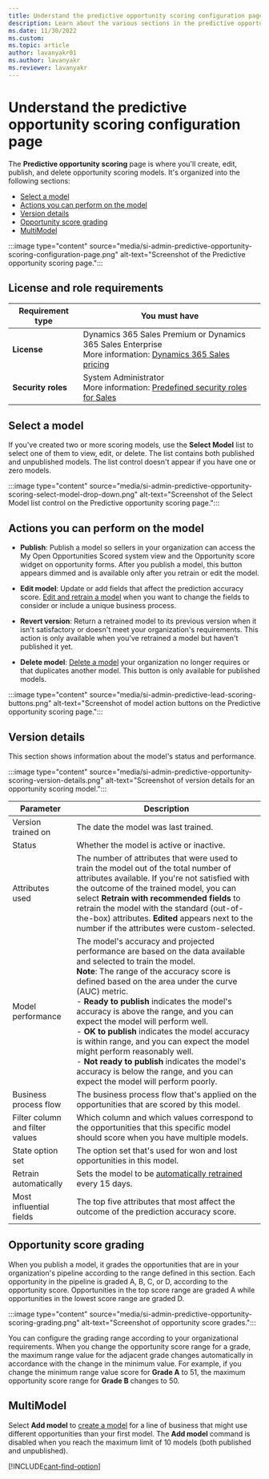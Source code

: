 ```yaml
---
title: Understand the predictive opportunity scoring configuration page
description: Learn about the various sections in the predictive opportunity scoring configuration page in Dynamics 365 Sales.
ms.date: 11/30/2022
ms.custom: 
ms.topic: article
author: lavanyakr01
ms.author: lavanyakr
ms.reviewer: lavanyakr
---
```


# Understand the predictive opportunity scoring configuration page  

The **Predictive opportunity scoring** page is where you'll create, edit, publish, and delete opportunity scoring models. It's organized into the following sections:

- [Select a model](#select-a-model)
- [Actions you can perform on the model](#actions-you-can-perform-on-the-model)
- [Version details](#version-details)
- [Opportunity score grading](#opportunity-score-grading)
- [MultiModel](#multimodel)

:::image type="content" source="media/si-admin-predictive-opportunity-scoring-configuration-page.png" alt-text="Screenshot of the Predictive opportunity scoring page.":::

## License and role requirements

| Requirement type | You must have |
|-----------------------|---------|
| **License** | Dynamics 365 Sales Premium or Dynamics 365 Sales Enterprise<br>More information: [Dynamics 365 Sales pricing](https://dynamics.microsoft.com/sales/pricing/) |
| **Security roles** | System Administrator<br>More information: [Predefined security roles for Sales](security-roles-for-sales.md) |

## Select a model

If you've created two or more scoring models, use the **Select Model** list to select one of them to view, edit, or delete. The list contains both published and unpublished models. The list control doesn't appear if you have one or zero models.

:::image type="content" source="media/si-admin-predictive-opportunity-scoring-select-model-drop-down.png" alt-text="Screenshot of the Select Model list control on the Predictive opportunity scoring page.":::

## Actions you can perform on the model

- **Publish**: Publish a model so sellers in your organization can access the My Open Opportunities Scored system view and the Opportunity score widget on opportunity forms. After you publish a model, this button appears dimmed and is available only after you retrain or edit the model.

- **Edit model**: Update or add fields that affect the prediction accuracy score. [Edit and retrain a model](pos-edit-and-retrain-model.md#edit-and-retrain-an-opportunity-scoring-model) when you want to change the fields to consider or include a unique business process.

- **Revert version**: Return a retrained model to its previous version when it isn't satisfactory or doesn't meet your organization's requirements. This action is only available when you've retrained a model but haven't published it yet.

- **Delete model**: [Delete a model](pos-duplicate-models.md#delete-a-model) your organization no longer requires or that duplicates another model. This button is only available for published models.

:::image type="content" source="media/si-admin-predictive-lead-scoring-buttons.png" alt-text="Screenshot of model action buttons on the Predictive opportunity scoring page.":::

## Version details

This section shows information about the model's status and performance.

:::image type="content" source="media/si-admin-predictive-opportunity-scoring-version-details.png" alt-text="Screenshot of version details for an opportunity scoring model.":::

| Parameter | Description |
|-----------|-------------|
| Version trained on | The date the model was last trained. |
| Status | Whether the model is active or inactive. |
| Attributes used | The number of attributes that were used to train the model out of the total number of attributes available. If you're not satisfied with the outcome of the trained model, you can select **Retrain with recommended fields** to retrain the model with the standard (out-of-the-box) attributes. **Edited** appears next to the number if the attributes were custom-selected. |
| Model performance | The model's accuracy and projected performance are based on the data available and selected to train the model.<br>**Note**: The range of the accuracy score is defined based on the area under the curve (AUC) metric.<br>- **Ready to publish** indicates the model's accuracy is above the range, and you can expect the model will perform well.<br>- **OK to publish** indicates the model accuracy is within range, and you can expect the model might perform reasonably well.<br>- **Not ready to publish** indicates the model's accuracy is below the range, and you can expect the model will perform poorly. |
| Business process flow | The business process flow that's applied on the opportunities that are scored by this model. |
| Filter column and filter values | Which column and which values correspond to the opportunities that this specific model should score when you have multiple models. |
| State option set | The option set that's used for won and lost opportunities in this model. |
| Retrain automatically | Sets the model to be [automatically retrained](pls-edit-and-retrain-model.md#automatic-retraining) every 15 days. |
| Most influential fields | The top five attributes that most affect the outcome of the prediction accuracy score. |

## Opportunity score grading

When you publish a model, it grades the opportunities that are in your organization's pipeline according to the range defined in this section. Each opportunity in the pipeline is graded A, B, C, or D, according to the opportunity score. Opportunities in the top score range are graded A while opportunities in the lowest score range are graded D.

:::image type="content" source="media/si-admin-predictive-opportunity-scoring-grading.png" alt-text="Screenshot of opportunity score grades.":::

You can configure the grading range according to your organizational requirements. When you change the opportunity score range for a grade, the maximum range value for the adjacent grade changes automatically in accordance with the change in the minimum value. For example, if you change the minimum range value score for **Grade A** to 51, the maximum opportunity score range for **Grade B** changes to 50.

## MultiModel

Select **Add model** to [create a model](configure-predictive-opportunity-scoring.md#add-a-model) for a line of business that might use different opportunities than your first model. The **Add model** command is disabled when you reach the maximum limit of 10 models (both published and unpublished).

[!INCLUDE[cant-find-option](../includes/cant-find-option.md)]
